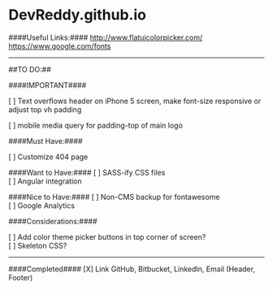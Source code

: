 DevReddy.github.io
==================

####Useful Links:####
http://www.flatuicolorpicker.com/  
https://www.google.com/fonts  

----------------------------------------------

##TO DO:##

####IMPORTANT####

[ ] Text overflows header on iPhone 5 screen, make font-size responsive or adjust top vh padding

[ ] mobile media query for padding-top of main logo


####Must Have:####

[ ] Customize 404 page  


####Want to Have:####
[ ] SASS-ify CSS files  
[ ] Angular integration  


####Nice to Have:####
[ ] Non-CMS backup for fontawesome  
[ ] Google Analytics  


####Considerations:####

[ ] Add color theme picker buttons in top corner of screen?  
[ ] Skeleton CSS?  

--------------------------------------------------

####Completed####
[X] Link GitHub, Bitbucket, LinkedIn, Email  (Header, Footer)
